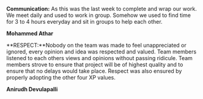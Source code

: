 **Communication:** As this was the last week to complete and wrap our work. We meet daily and used to work in group. Somehow we used 
                   to find time for 3 to 4 hours everyday and sit in groups to help each other. 
                   
**Mohammed Athar**

**RESPECT:**Nobody on the team was made to feel unappreciated or ignored, every opinion and idea was respected and valued. Team members listened to each others views and opinions without passing ridicule. Team members strove to ensure that project will be of highest quality and to ensure that no delays would take place. Respect was also ensured by properly adopting the other four XP values.

**Anirudh Devulapalli**
